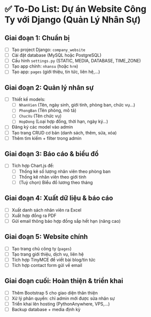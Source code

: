 
# ✅ To-Do List: Dự án Website Công Ty với Django (Quản Lý Nhân Sự)

## Giai đoạn 1: Chuẩn bị
- [ ] Tạo project Django: `company_website`
- [ ] Cài đặt database (MySQL hoặc PostgreSQL)
- [ ] Cấu hình `settings.py` (STATIC, MEDIA, DATABASE, TIME_ZONE)
- [ ] Tạo app chính: `nhansu` (hoặc `hrm`)
- [ ] Tạo app: `pages` (giới thiệu, tin tức, liên hệ,...)

## Giai đoạn 2: Quản lý nhân sự
- [ ] Thiết kế models:
  - [ ] `NhanVien` (Tên, ngày sinh, giới tính, phòng ban, chức vụ…)
  - [ ] `PhongBan` (Tên phòng, mô tả)
  - [ ] `ChucVu` (Tên chức vụ)
  - [ ] `HopDong` (Loại hợp đồng, thời hạn, ngày ký…)
- [ ] Đăng ký các model vào admin
- [ ] Tạo trang CRUD cơ bản (danh sách, thêm, sửa, xóa)
- [ ] Thêm tìm kiếm + filter trong admin

## Giai đoạn 3: Báo cáo & biểu đồ
- [ ] Tích hợp Chart.js để:
  - [ ] Thống kê số lượng nhân viên theo phòng ban
  - [ ] Thống kê nhân viên theo giới tính
  - [ ] (Tuỳ chọn) Biểu đồ lương theo tháng

## Giai đoạn 4: Xuất dữ liệu & báo cáo
- [ ] Xuất danh sách nhân viên ra Excel
- [ ] Xuất hợp đồng ra PDF
- [ ] Gửi email thông báo hợp đồng sắp hết hạn (nâng cao)

## Giai đoạn 5: Website chính
- [ ] Tạo trang chủ công ty (`pages`)
- [ ] Tạo trang giới thiệu, dịch vụ, liên hệ
- [ ] Tích hợp TinyMCE để viết bài blog/tin tức
- [ ] Tích hợp contact form gửi về email

## Giai đoạn cuối: Hoàn thiện & triển khai
- [ ] Thêm Bootstrap 5 cho giao diện thân thiện
- [ ] Xử lý phân quyền: chỉ admin mới được sửa nhân sự
- [ ] Triển khai lên hosting (PythonAnywhere, VPS,…)
- [ ] Backup database + media định kỳ
